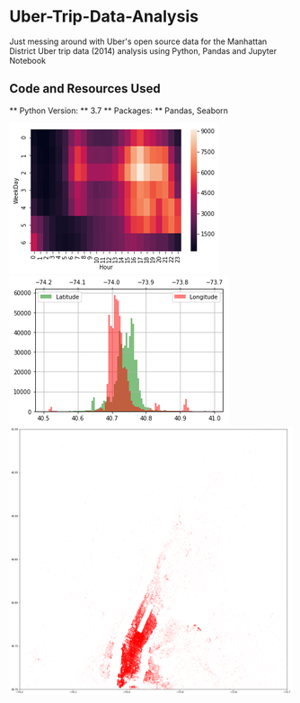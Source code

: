 # Uber-Trip-Data-Analysis
Just messing around with Uber's open source data for the Manhattan District
Uber trip data (2014) analysis using Python, Pandas and Jupyter Notebook

## Code and Resources Used
** Python Version: ** 3.7
** Packages: ** Pandas, Seaborn

![alt text](https://github.com/OluyemiJ/Uber-Trip-Data-Analysis/blob/master/activity_heat_map.png "Heat Map of Activity")
![alt text](https://github.com//OluyemiJ/Uber-Trip-Data-Analysis/blob/master/lon_lat_hist.png "Longitude Latitude Histogram")
![alt text](https://github.com//OluyemiJ/Uber-Trip-Data-Analysis/blob/master/lon_lat_scatter.png "Longitude Latitude Scatter")
